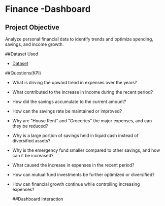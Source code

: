 # Finance -Dashboard
## Project Objective
Analyze personal financial data to identify trends and optimize spending, savings, and income growth.

##Dataset Used
- <a href = "https://github.com/RAJUMATAM/Data-Analysis-Dashboard/blob/main/Finance%20Dataset.xlsx">Dataset</a>

##Questions(KPI)
- What is driving the upward trend in expenses over the years?
- What contributed to the increase in income during the recent period?
- How did the savings accumulate to the current amount?
- How can the savings rate be maintained or improved?
- Why are "House Rent" and "Groceries" the major expenses, and can they be reduced?
- Why is a large portion of savings held in liquid cash instead of diversified assets?
- Why is the emergency fund smaller compared to other savings, and how can it be increased?
- What caused the increase in expenses in the recent period?
- How can mutual fund investments be further optimized or diversified?
- How can financial growth continue while controlling increasing expenses?

  ##Dashboard Interaction



